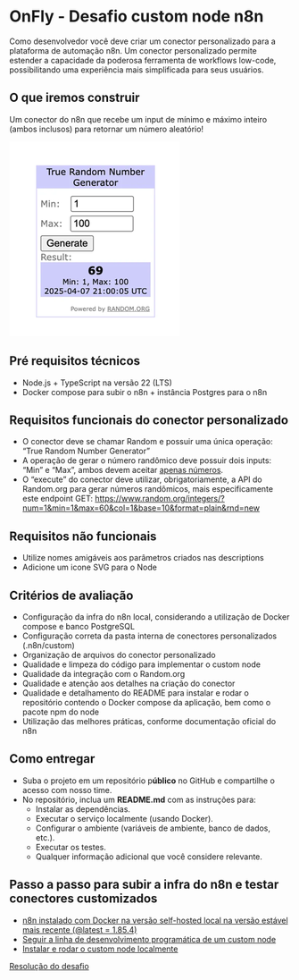 # OnFly - Desafio custom node n8n

Como desenvolvedor você deve criar um conector personalizado para a plataforma de automação n8n. Um conector personalizado permite estender a capacidade da poderosa ferramenta de workflows low-code, possibilitando uma experiência mais simplificada para seus usuários.

## O que iremos construir
Um conector do n8n que recebe um input de mínimo e máximo inteiro (ambos inclusos) para retornar um número aleatório!

![Desafio](images/Desafio.png)


## Pré requisitos técnicos

- Node.js + TypeScript na versão 22 (LTS)
- Docker compose para subir o n8n + instância Postgres para o n8n

## Requisitos funcionais do conector personalizado

- O conector deve se chamar Random e possuir uma única operação: “True Random Number Generator”
- A operação de gerar o número randômico deve possuir dois inputs: “Min” e “Max”, ambos devem aceitar [apenas números](https://docs.n8n.io/integrations/creating-nodes/build/reference/ui-elements/#number).
- O “execute” do conector deve utilizar, obrigatoriamente, a API do Random.org para gerar números randômicos, mais especificamente este endpoint GET: https://www.random.org/integers/?num=1&min=1&max=60&col=1&base=10&format=plain&rnd=new

## Requisitos não funcionais

- Utilize nomes amigáveis aos parâmetros criados nas descriptions
- Adicione um icone SVG para o Node

## Critérios de avaliação

- Configuração da infra do n8n local, considerando a utilização de Docker compose e banco PostgreSQL
- Configuração correta da pasta interna de conectores personalizados (.n8n/custom)
- Organização de arquivos do conector personalizado
- Qualidade e limpeza do código para implementar o custom node
- Qualidade da integração com o Random.org
- Qualidade e atenção aos detalhes na criação do conector
- Qualidade e detalhamento do README para instalar e rodar o repositório contendo o Docker compose da aplicação, bem como o pacote npm do node
- Utilização das melhores práticas, conforme documentação oficial do n8n

## Como entregar

- Suba o projeto em um repositório p**úblico** no GitHub e compartilhe o acesso com nosso time.
- No repositório, inclua um **README.md** com as instruções para:
    - Instalar as dependências.
    - Executar o serviço localmente (usando Docker).
    - Configurar o ambiente (variáveis de ambiente, banco de dados, etc.).
    - Executar os testes.
    - Qualquer informação adicional que você considere relevante.

## Passo a passo para subir a infra do n8n e testar conectores customizados

- [n8n instalado com Docker na versão self-hosted local na versão estável mais recente (@latest = 1.85.4)](https://docs.n8n.io/hosting/installation/docker/)
- [Seguir a linha de desenvolvimento programática de um custom node](https://docs.n8n.io/integrations/creating-nodes/build/programmatic-style-node/)
- [Instalar e rodar o custom node localmente](https://docs.n8n.io/integrations/creating-nodes/test/run-node-locally/)

[Resolução do desafio](../README.md)